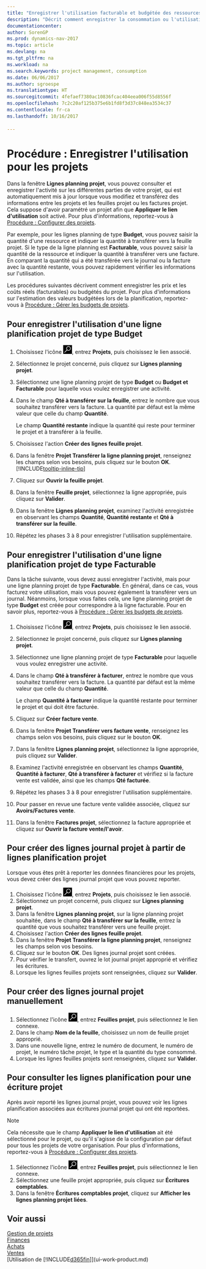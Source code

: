 ```yaml
---
title: "Enregistrer l'utilisation facturable et budgétée des ressources de projet"
description: "Décrit comment enregistrer la consommation ou l'utilisation des articles ou des ressources sur des projets pour faciliter la gestion de projets."
documentationcenter: 
author: SorenGP
ms.prod: dynamics-nav-2017
ms.topic: article
ms.devlang: na
ms.tgt_pltfrm: na
ms.workload: na
ms.search.keywords: project management, consumption
ms.date: 06/06/2017
ms.author: sgroespe
ms.translationtype: HT
ms.sourcegitcommit: 4fefaef7380ac10836fcac404eea006f55d8556f
ms.openlocfilehash: 7c2c20af125b375e6b1fd8f3d37c848ea3534c37
ms.contentlocale: fr-ca
ms.lasthandoff: 10/16/2017

---
```

# <a name="how-to-record-usage-for-jobs"></a>Procédure : Enregistrer l'utilisation pour les projets
Dans la fenêtre **Lignes planning projet**, vous pouvez consulter et enregistrer l'activité sur les différentes parties de votre projet, qui est automatiquement mis à jour lorsque vous modifiez et transférez des informations entre les projets et les feuilles projet ou les factures projet. Cela suppose d'avoir paramétré un projet afin que **Appliquer le lien d'utilisation** soit activé. Pour plus d'informations, reportez-vous à [Procédure : Configurer des projets](projects-how-setup-jobs.md).  

Par exemple, pour les lignes planning de type **Budget**, vous pouvez saisir la quantité d'une ressource et indiquer la quantité à transférer vers la feuille projet. Si le type de la ligne planning est **Facturable**, vous pouvez saisir la quantité de la ressource et indiquer la quantité à transférer vers une facture. En comparant la quantité qui a été transférée vers le journal ou la facture avec la quantité restante, vous pouvez rapidement vérifier les informations sur l'utilisation.

Les procédures suivantes décrivent comment enregistrer les prix et les coûts réels (facturables) ou budgétés du projet. Pour plus d'informations sur l'estimation des valeurs budgétées lors de la planification, reportez-vous à [Procédure : Gérer les budgets de projets](projects-how-manage-budgets.md).

## <a name="to-record-usage-for-a-job-planning-line-of-type-budget"></a>Pour enregistrer l'utilisation d'une ligne planification projet de type Budget
1. Choisissez l'icône ![Page ou état pour la recherche](media/ui-search/search_small.png "icône Page ou état pour la recherche"), entrez **Projets**, puis choisissez le lien associé.  
2. Sélectionnez le projet concerné, puis cliquez sur **Lignes planning projet**.
3. Sélectionnez une ligne planning projet de type **Budget** ou **Budget et Facturable** pour laquelle vous voulez enregistrer une activité.
4. Dans le champ **Qté à transférer sur la feuille**, entrez le nombre que vous souhaitez transférer vers la facture. La quantité par défaut est la même valeur que celle du champ **Quantité**.

    Le champ **Quantité restante** indique la quantité qui reste pour terminer le projet et à transférer à la feuille.  
5. Choisissez l'action **Créer des lignes feuille projet**.
6. Dans la fenêtre **Projet Transférer la ligne planning projet**, renseignez les champs selon vos besoins, puis cliquez sur le bouton **OK**. [!INCLUDE[tooltip-inline-tip](includes/tooltip-inline-tip_md.md)]
7. Cliquez sur **Ouvrir la feuille projet**.  
8. Dans la fenêtre **Feuille projet**, sélectionnez la ligne appropriée, puis cliquez sur **Valider**.
9. Dans la fenêtre **Lignes planning projet**, examinez l'activité enregistrée en observant les champs **Quantité**, **Quantité restante** et **Qté à transférer sur la feuille**.  
10. Répétez les phases 3 à 8 pour enregistrer l'utilisation supplémentaire.  

## <a name="to-record-usage-for-a-job-planning-line-of-type-billable"></a>Pour enregistrer l'utilisation d'une ligne planification projet de type Facturable
Dans la tâche suivante, vous devez aussi enregistrer l'activité, mais pour une ligne planning projet de type **Facturable**. En général, dans ce cas, vous facturez votre utilisation, mais vous pouvez également la transférer vers un journal. Néanmoins, lorsque vous faites cela, une ligne planning projet de type **Budget** est créée pour correspondre à la ligne facturable. Pour en savoir plus, reportez-vous à [Procédure : Gérer les budgets de projets](projects-how-manage-budgets.md).

1. Choisissez l'icône ![Page ou état pour la recherche](media/ui-search/search_small.png "icône Page ou état pour la recherche"), entrez **Projets**, puis choisissez le lien associé.
2. Sélectionnez le projet concerné, puis cliquez sur **Lignes planning projet**.  
3. Sélectionnez une ligne planning projet de type **Facturable** pour laquelle vous voulez enregistrer une activité.
4. Dans le champ **Qté à transférer à facturer**, entrez le nombre que vous souhaitez transférer vers la facture. La quantité par défaut est la même valeur que celle du champ **Quantité**.

    Le champ **Quantité à facturer** indique la quantité restante pour terminer le projet et qui doit être facturée.  
5. Cliquez sur **Créer facture vente**.
6. Dans la fenêtre **Projet Transférer vers facture vente**, renseignez les champs selon vos besoins, puis cliquez sur le bouton **OK**.
7. Dans la fenêtre **Lignes planning projet**, sélectionnez la ligne appropriée, puis cliquez sur **Valider**.
8. Examinez l'activité enregistrée en observant les champs **Quantité**, **Quantité à facturer**, **Qté à transférer à facturer** et vérifiez si la facture vente est validée, ainsi que les champs **Qté facturée**.
9. Répétez les phases 3 à 8 pour enregistrer l'utilisation supplémentaire.  
10. Pour passer en revue une facture vente validée associée, cliquez sur **Avoirs/Factures vente**.  
11. Dans la fenêtre **Factures projet**, sélectionnez la facture appropriée et cliquez sur **Ouvrir la facture vente/l'avoir**.         

## <a name="to-create-job-journal-lines-from-job-planning-lines"></a>Pour créer des lignes journal projet à partir de lignes planification projet
Lorsque vous êtes prêt à reporter les données financières pour les projets, vous devez créer des lignes journal projet que vous pouvez reporter.

1. Choisissez l'icône ![Page ou état pour la recherche](media/ui-search/search_small.png "icône Page ou état pour la recherche"), entrez **Projets**, puis choisissez le lien associé.  
2. Sélectionnez un projet concerné, puis cliquez sur **Lignes planning projet**.  
3. Dans la fenêtre **Lignes planning projet**, sur la ligne planning projet souhaitée, dans le champ **Qté à transférer sur la feuille**, entrez la quantité que vous souhaitez transférer vers une feuille projet.  
4. Choisissez l'action **Créer des lignes feuille projet**.
5. Dans la fenêtre **Projet Transférer la ligne planning projet**, renseignez les champs selon vos besoins.  
6. Cliquez sur le bouton **OK**. Des lignes journal projet sont créées.
7. Pour vérifier le transfert, ouvrez le lot journal projet approprié et vérifiez les écritures.  
8. Lorsque les lignes feuilles projets sont renseignées, cliquez sur **Valider**.  

## <a name="to-create-job-journal-lines-manually"></a>Pour créer des lignes journal projet manuellement
1. Sélectionnez l'icône ![Page ou état pour la recherche](media/ui-search/search_small.png "Page ou état pour la recherche"), entrez **Feuilles projet**, puis sélectionnez le lien connexe.  
2. Dans le champ **Nom de la feuille**, choisissez un nom de feuille projet approprié.  
3. Dans une nouvelle ligne, entrez le numéro de document, le numéro de projet, le numéro tâche projet, le type et la quantité du type consommé.  
4. Lorsque les lignes feuilles projets sont renseignées, cliquez sur **Valider**.  

## <a name="to-review-planning-lines-for-a-job-ledger-entry"></a>Pour consulter les lignes planification pour une écriture projet
Après avoir reporté les lignes journal projet, vous pouvez voir les lignes planification associées aux écritures journal projet qui ont été reportées.

> [!NOTE]  
>   Cela nécessite que le champ **Appliquer le lien d'utilisation** ait été sélectionné pour le projet, ou qu'il s'agisse de la configuration par défaut pour tous les projets de votre organisation. Pour plus d'informations, reportez-vous à [Procédure : Configurer des projets](projects-how-setup-jobs.md).  

1. Sélectionnez l'icône ![Page ou état pour la recherche](media/ui-search/search_small.png "Page ou état pour la recherche"), entrez **Feuilles projet**, puis sélectionnez le lien connexe.  
2. Sélectionnez une feuille projet appropriée, puis cliquez sur **Écritures comptables**.  
3. Dans la fenêtre **Écritures comptables projet**, cliquez sur **Afficher les lignes planning projet liées**.

## <a name="see-also"></a>Voir aussi
[Gestion de projets](projects-manage-projects.md)  
[Finances](finance.md)  
[Achats](purchasing-manage-purchasing.md)         
[Ventes](sales-manage-sales.md)      
[Utilisation de [!INCLUDE[d365fin](includes/d365fin_md.md)]](ui-work-product.md)  

